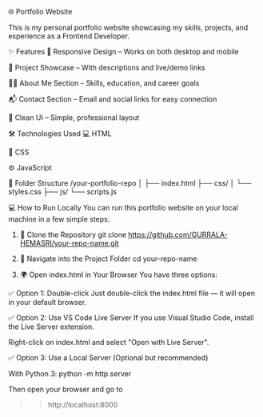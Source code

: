 🌐 Portfolio Website

This is my personal portfolio website showcasing my skills, projects, and experience as a  Frontend Developer.

✨ Features
📱 Responsive Design – Works on both desktop and mobile

🧩 Project Showcase – With descriptions and live/demo links

🙋‍♂️ About Me Section – Skills, education, and career goals

📬 Contact Section – Email and social links for easy connection

🎨 Clean UI – Simple, professional layout

🛠️ Technologies Used
💻 HTML

🎨 CSS

⚙️ JavaScript 

📂 Folder Structure
/your-portfolio-repo
│
├── index.html
├── css/
│   └── styles.css
├── js/
   └── scripts.js

💻 How to Run Locally
You can run this portfolio website on your local machine in a few simple steps:

1. 🚀 Clone the Repository
   git clone https://github.com/GURRALA-HEMASRI/your-repo-name.git

2. 📁 Navigate into the Project Folder
    cd your-repo-name
3. 🌍 Open index.html in Your Browser
You have three options:

✅ Option 1: Double-click
Just double-click the index.html file — it will open in your default browser.

✅ Option 2: Use VS Code Live Server
If you use Visual Studio Code, install the Live Server extension.

Right-click on index.html and select "Open with Live Server".

✅ Option 3: Use a Local Server (Optional but recommended)

With Python 3:
python -m http.server

Then open your browser and go to
>>http://localhost:8000

